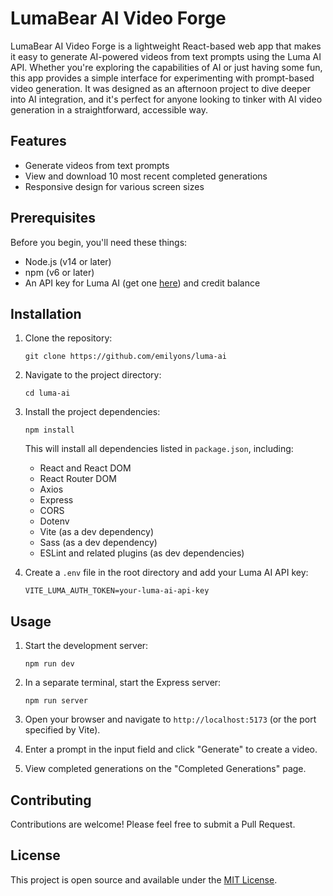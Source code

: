 # LumaBear AI Video Forge

LumaBear AI Video Forge is a lightweight React-based web app that makes it easy to generate AI-powered videos from text prompts using the Luma AI API. Whether you're exploring the capabilities of AI or just having some fun, this app provides a simple interface for experimenting with prompt-based video generation. It was designed as an afternoon project to dive deeper into AI integration, and it's perfect for anyone looking to tinker with AI video generation in a straightforward, accessible way.

## Features

- Generate videos from text prompts
- View and download 10 most recent completed generations
- Responsive design for various screen sizes

## Prerequisites

Before you begin, you'll need these things:

- Node.js (v14 or later)
- npm (v6 or later)
- An API key for Luma AI (get one [here](https://lumalabs.ai/dream-machine/api/keys)) and credit balance

## Installation

1. Clone the repository:
   ```
   git clone https://github.com/emilyons/luma-ai
   ```

2. Navigate to the project directory:
   ```
   cd luma-ai
   ```

3. Install the project dependencies:
   ```
   npm install
   ```

   This will install all dependencies listed in `package.json`, including:
   - React and React DOM
   - React Router DOM
   - Axios
   - Express
   - CORS
   - Dotenv
   - Vite (as a dev dependency)
   - Sass (as a dev dependency)
   - ESLint and related plugins (as dev dependencies)

4. Create a `.env` file in the root directory and add your Luma AI API key:
   ```
   VITE_LUMA_AUTH_TOKEN=your-luma-ai-api-key
   ```

## Usage

1. Start the development server:
   ```
   npm run dev
   ```

2. In a separate terminal, start the Express server:
   ```
   npm run server
   ```

3. Open your browser and navigate to `http://localhost:5173` (or the port specified by Vite).

4. Enter a prompt in the input field and click "Generate" to create a video.

5. View completed generations on the "Completed Generations" page.

## Contributing

Contributions are welcome! Please feel free to submit a Pull Request.

## License

This project is open source and available under the [MIT License](https://en.wikipedia.org/wiki/MIT_License).
